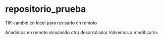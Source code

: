 # repositorio_prueba
TIK
cambio en local para revisarlo en remoto

Añadimos en remoto simulando otro desarrollador
Volvemos a modificarlo. 
